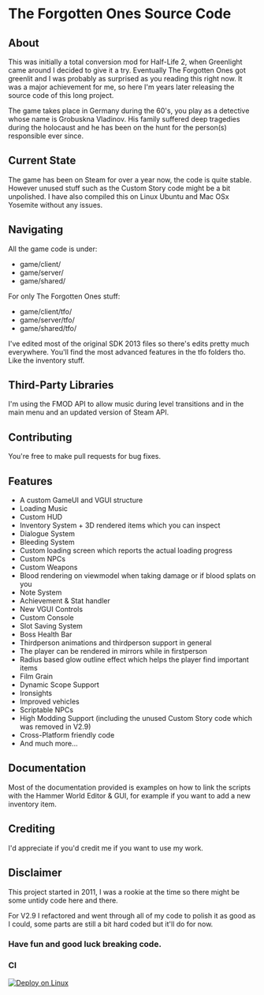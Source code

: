 # The Forgotten Ones Source Code

## About
This was initially a total conversion mod for Half-Life 2, when Greenlight came around I decided to give it a try.
Eventually The Forgotten Ones got greenlit and I was probably as surprised as you reading this right now.
It was a major achievement for me, so here I'm years later releasing the source code of this long project.

The game takes place in Germany during the 60's, you play as a detective whose name is Grobuskna Vladinov.
His family suffered deep tragedies during the holocaust and he has been on the hunt for the person(s) responsible ever since.

## Current State
The game has been on Steam for over a year now, the code is quite stable. 
However unused stuff such as the Custom Story code might be a bit unpolished. 
I have also compiled this on Linux Ubuntu and Mac OSx Yosemite without any issues.

## Navigating
All the game code is under:
- game/client/
- game/server/
- game/shared/

For only The Forgotten Ones stuff:
- game/client/tfo/
- game/server/tfo/
- game/shared/tfo/

I've edited most of the original SDK 2013 files so there's edits pretty much everywhere. 
You'll find the most advanced features in the tfo folders tho. Like the inventory stuff.

## Third-Party Libraries
I'm using the FMOD API to allow music during level transitions and in the main menu and an updated version of Steam API.

## Contributing
You're free to make pull requests for bug fixes.

## Features
- A custom GameUI and VGUI structure
- Loading Music
- Custom HUD
- Inventory System + 3D rendered items which you can inspect
- Dialogue System
- Bleeding System
- Custom loading screen which reports the actual loading progress
- Custom NPCs
- Custom Weapons
- Blood rendering on viewmodel when taking damage or if blood splats on you
- Note System
- Achievement & Stat handler
- New VGUI Controls
- Custom Console
- Slot Saving System
- Boss Health Bar
- Thirdperson animations and thirdperson support in general
- The player can be rendered in mirrors while in firstperson
- Radius based glow outline effect which helps the player find important items
- Film Grain
- Dynamic Scope Support
- Ironsights
- Improved vehicles
- Scriptable NPCs
- High Modding Support (including the unused Custom Story code which was removed in V2.9)
- Cross-Platform friendly code
- And much more...

## Documentation
Most of the documentation provided is examples on how to link the scripts with the Hammer World Editor & GUI, for example if you want to add a new inventory item. 

## Crediting
I'd appreciate if you'd credit me if you want to use my work.

## Disclaimer
This project started in 2011, I was a rookie at the time so there might be some untidy code here and there.

For V2.9 I refactored and went through all of my code to polish it as good as I could, some parts are still a bit hard coded but it'll do for now. 

### Have fun and good luck breaking code.

### CI
[![Deploy on Linux](https://github.com/BerntA/tfo-code/actions/workflows/deploy-linux.yml/badge.svg)](https://github.com/BerntA/tfo-code/actions/workflows/deploy-linux.yml)